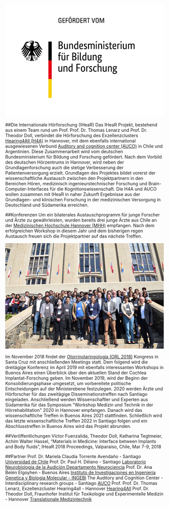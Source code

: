 
   ![bmbflogo](bmbflogodeutsch.png)

##Die Internationale Hörforschung (IHeaR)
Das IHeaR Projekt, bestehend aus einem Team rund um Prof. Prof. Dr. Thomas Lenarz und Prof. Dr. Theodor Doll, verbindet die Hörforschung des Exzellenzclusters [Hearing4All (H4A)](http://hearing4all.eu/EN/) in Hannover, mit dem ebenfalls international ausgewiesenen Verbund [Auditory and cognition center (AUCO)](http://www.auco.cl/) in Chile und Argentinien. Diese Zusammenarbeit wird vom deutschen Bundesministerium für Bildung und Forschung gefördert. Nach dem Vorbild des deutschen Hörzentrums in Hannover, wird neben der Grundlagenforschung auch die stetige Verbesserung der Patientenversorgung erzielt. Grundlagen des Projektes bildet vorerst der wissenschaftliche Austausch zwischen den Projektpartnern in den Bereichen Hören, medizinisch ingenieurstechnischer Forschung und Brain-Computer-Interfaces für die Kognitionswissenschaft. Die H4A und AUCO wollen zusammen mit IHeaR in naher Zukunft Ergebnisse aus der Grundlagen- und klinischen Forschung in der medizinischen Versorgung in Deutschland und Südamerika erreichen.

##Konferenzen
Um ein bilaterales Austauschprogramm für junge Forscher und Ärzte zu gewährleisten, wurden bereits drei junge Ärzte aus Chile an der [Medizinischen Hochschule Hannover (MHH)](https://www.mh-hannover.de/) empfangen. Nach dem erfolgreichen Workshop in diesem Jahr und dem bisherigen regen Austausch freuen sich die Projektpartner auf das nächste Treffen. 

![meetingphoto](ihearmeeting.png)

Im November 2018 findet der [Otorrinolaringología (ORL 2018)](http://www.orl2018.cl/) Kongress in Santa Cruz mit anschließenden Meetings statt. Dem folgend wird die dreitägige Konferenz im April 2019 mit ebenfalls interessanten Workshops in Buenos Aires einen Überblick über den aktuellen Stand der Cochlea Implantat-Forschung geben. Im November 2019, wird der Beginn der Konsolidierungsphase umgesetzt, um vorbereitete politische Entscheidungen auf der Ministerebene festzulegen. 2020 werden Ärzte und Hörforscher für das zweitägige Disseminationstreffen nach Santiago eingeladen. Anschließend werden Wissenschaftler und Experten aus Südamerika für das Symposium "Workshop Medizin und Technik in der Hörrehabilitation" 2020 in Hannover empfangen. Danach wird das wissenschaftliche Treffen in Buenos Aires 2021 stattfinden. Schließlich wird das letzte wissenschaftliche Treffen 2022 in Santiago folgen und ein Abschlusstreffen in Buenos Aires wird das Projekt abrunden.

##Veröffentlichungen
Víctor Fuenzalida, Theodor Doll, Katharina Tegtmeier, Achim Walter Hassel, “Materials in Medicine: Interface between Implants and Body fluids”, IHeaR 2018 Proceedings, Valparaiso, Chile, Mar 7-9, 2018

##Partner
Prof. Dr. Mariela Claudia Torrente Avendaño - Santiago [Universidad de Chile](http://www.uchile.cl/)
Prof. Dr. Paul H. Délano - Santiago [Laboratorio Neurobiología de la Audición Departamento Neurociencia](http://www.audicion.cl/)
Prof. Dr. Ana Belén Elgoyhen - Buenos Aires [Instituto de Investigaciones en Ingenieria Genetica y Biologia Molecular - INGEBI](http://ingebi-conicet.gov.ar/es_fisiologia-y-genetica-de-la-audicion/)
The Auditory and Cognition Center -Interdisciplinary research groups - Santiago [AUCO](http://www.auco.cl/)
Prof. Prof. Dr. Thomas Lenarz, Exzellenzcluster Hearing4all - Hannover [Hearing4All](http://hearing4all.eu/EN/)
Prof. Dr. Theodor Doll, Fraunhofer Institut für Toxikologie und Experimentelle Medizin - Hannover 
 [Translationale Medizintechnik](https://www.item.fraunhofer.de/de/angebot/medizintechnik.html/)
